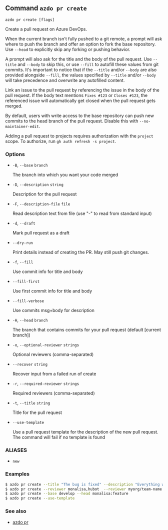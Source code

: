 ## Command `azdo pr create`

```
azdo pr create [flags]
```

Create a pull request on Azure DevOps.

When the current branch isn't fully pushed to a git remote, a prompt will ask where
to push the branch and offer an option to fork the base repository. Use `--head` to
explicitly skip any forking or pushing behavior.

A prompt will also ask for the title and the body of the pull request. Use `--title` and
`--body` to skip this, or use `--fill` to autofill these values from git commits.
It's important to notice that if the `--title` and/or `--body` are also provided
alongside `--fill`, the values specified by `--title` and/or `--body` will
take precedence and overwrite any autofilled content.

Link an issue to the pull request by referencing the issue in the body of the pull
request. If the body text mentions `Fixes #123` or `Closes #123`, the referenced issue
will automatically get closed when the pull request gets merged.

By default, users with write access to the base repository can push new commits to the
head branch of the pull request. Disable this with `--no-maintainer-edit`.

Adding a pull request to projects requires authorization with the `project` scope.
To authorize, run `gh auth refresh -s project`.


### Options


* `-B`, `--base` `branch`

	The branch into which you want your code merged

* `-D`, `--description` `string`

	Description for the pull request

* `-F`, `--description-file` `file`

	Read description text from file (use &#34;-&#34; to read from standard input)

* `-d`, `--draft`

	Mark pull request as a draft

* `--dry-run`

	Print details instead of creating the PR. May still push git changes.

* `-f`, `--fill`

	Use commit info for title and body

* `--fill-first`

	Use first commit info for title and body

* `--fill-verbose`

	Use commits msg&#43;body for description

* `-H`, `--head` `branch`

	The branch that contains commits for your pull request (default [current branch])

* `-o`, `--optional-reviewer` `strings`

	Optional reviewers (comma-separated)

* `--recover` `string`

	Recover input from a failed run of create

* `-r`, `--required-reviewer` `strings`

	Required reviewers (comma-separated)

* `-t`, `--title` `string`

	Title for the pull request

* `--use-template`

	Use a pull request template for the description of the new pull request. The command will fail if no template is found


### ALIASES

- `new`

### Examples

```bash
$ azdo pr create --title "The bug is fixed" --description "Everything works again"
$ azdo pr create --reviewer monalisa,hubot  --reviewer myorg/team-name
$ azdo pr create --base develop --head monalisa:feature
$ azdo pr create --use-template
```

### See also

* [azdo pr](./azdo_pr.md)
